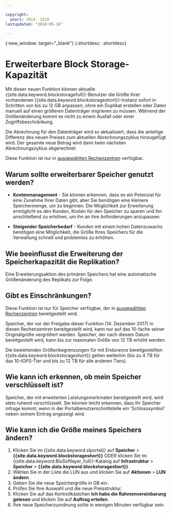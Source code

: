 ```yaml
---

copyright:
  years: 2014, 2018
lastupdated: "2018-05-16"

---
```

{:new_window: target="_blank"}
{:shortdesc: .shortdesc}

# Erweiterbare Block Storage-Kapazität

Mit dieser neuen Funktion können aktuelle {{site.data.keyword.blockstoragefull}}-Benutzer die Größe ihrer vorhandenen {{site.data.keyword.blockstorageshort}}-Instanz sofort in Schritten von bis zu 12 GB anpassen, ohne ein Duplikat erstellen oder Daten manuell auf einen größeren Datenträger migrieren zu müssen. Während der Größenänderung kommt es nicht zu einem Ausfall oder einer Zugriffsbeschränkung. 

Die Abrechnung für den Datenträger wird so aktualisiert, dass die anteilige Differenz des neuen Preises zum aktuellen Abrechnungszyklus hinzugefügt wird. Der gesamte neue Betrag wird dann beim nächsten Abrechnungszyklus abgerechnet.

Diese Funktion ist nur in [ausgewählten Rechenzentren](new-ibm-block-and-file-storage-location-and-features.html) verfügbar. 

## Warum sollte erweiterbarer Speicher genutzt werden?

- **Kostenmanagement** - Sie können erkennen, dass es ein Potenzial für eine Zunahme Ihrer Daten gibt, aber Sie benötigen eine kleinere Speichermenge, um zu beginnen. Die Möglichkeit zur Erweiterung ermöglicht es den Kunden, Kosten für den Speicher zu sparen und ihn anschließend zu erhöhen, um ihn an ihre Anforderungen anzupassen.  

- **Steigender Speicherbedarf** - Kunden mit einem hohen Datenzuwachs benötigen eine Möglichkeit, die Größe Ihres Speichers für die Verwaltung schnell und problemlos zu erhöhen.

## Wie beeinflusst die Erweiterung der Speicherkapazität die Replikation?

Eine Erweiterungsaktion des primären Speichers hat eine automatische Größenänderung des Replikats zur Folge. 

## Gibt es Einschränkungen?

Diese Funktion ist nur für Speicher verfügbar, der in [ausgewählten Rechenzentren](new-ibm-block-and-file-storage-location-and-features.html) bereitgestellt wird. 

Speicher, der vor der Freigabe dieser Funktion (14. Dezember 2017) in diesen Rechenzentren bereitgestellt wird, kann nur auf das 10-fache seiner Originalgröße vergrößert werden. Speicher, der nach diesem Datum bereitgestellt wird, kann bis zur maximalen Größe von 12 TB erhöht werden. 

Die bestehenden Größenbegrenzungen für mit Endurance bereitgestellten {{site.data.keyword.blockstorageshort}} gelten weiterhin (bis zu 4 TB für das 10-IOPS-Tier und bis zu 12 TB für alle anderen Tiers).

## Wie kann ich erkennen, ob mein Speicher verschlüsselt ist?

Speicher, der mit erweiterten Leistungsmerkmalen bereitgestellt wird, wird stets ruhend verschlüsselt. Sie können leicht erkennen, dass Ihr Speicher infrage kommt, wenn in der Portalbenutzerschnittstelle ein 'Schlosssymbol' neben seinem Eintrag angezeigt wird. 

## Wie kann ich die Größe meines Speichers ändern?

1. Klicken Sie im {{site.data.keyword.slportal}} auf **Speicher** > **{{site.data.keyword.blockstorageshort}}** ODER klicken Sie im {{site.data.keyword.BluSoftlayer_full}}-Katalog auf **Infrastruktur** > **Speicher** > **{{site.data.keyword.blockstorageshort}}**.
2. Wählen Sie in der Liste die LUN aus und klicken Sie auf **Aktionen** > **LUN ändern**.
3. Geben Sie die neue Speichergröße in GB ein.
4. Prüfen Sie Ihre Auswahl und die neue Preisstruktur.
5. Klicken Sie auf das Kontrollkästchen **Ich habe die Rahmenvereinbarung gelesen** und klicken Sie auf **Auftrag erteilen**.
6. Ihre neue Speicherzuordnung sollte in wenigen Minuten verfügbar sein.
  
